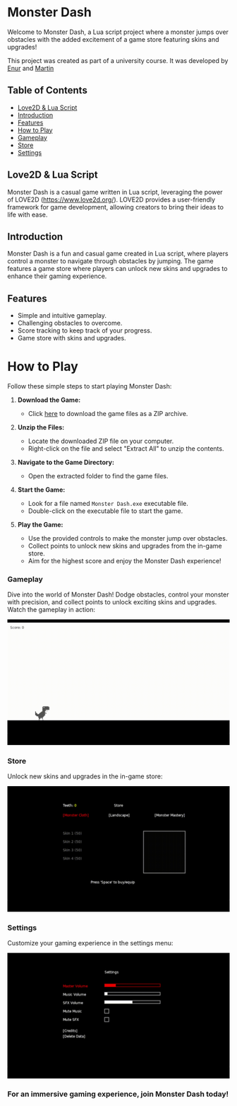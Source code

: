 # Monster Dash

Welcome to Monster Dash, a Lua script project where a monster jumps over obstacles with the added excitement of a game store featuring skins and upgrades!

This project was created as part of a university course. It was developed by [Enur](https://github.com/EnurDev) and [Martin](https://github.com/MStoyadinov)

## Table of Contents

- [Love2D & Lua Script](#love2d-lua-script)
- [Introduction](#introduction)
- [Features](#features)
- [How to Play](#how-to-play)
- [Gameplay](#gameplay)
- [Store](#store)
- [Settings](#settings)

## Love2D & Lua Script

Monster Dash is a casual game written in Lua script, leveraging the power of LOVE2D (https://www.love2d.org/). LOVE2D provides a user-friendly framework for game development, allowing creators to bring their ideas to life with ease.

## Introduction

Monster Dash is a fun and casual game created in Lua script, where players control a monster to navigate through obstacles by jumping. The game features a game store where players can unlock new skins and upgrades to enhance their gaming experience.

## Features

- Simple and intuitive gameplay.
- Challenging obstacles to overcome.
- Score tracking to keep track of your progress.
- Game store with skins and upgrades.

# How to Play

Follow these simple steps to start playing Monster Dash:

1. **Download the Game:**
   - Click [here](https://github.com/EnurDev/Monster_Dash_Project/releases/download/Launch-1.0.0/MonsterDash.zip) to download the game files as a ZIP archive.

2. **Unzip the Files:**
   - Locate the downloaded ZIP file on your computer.
   - Right-click on the file and select "Extract All" to unzip the contents.

3. **Navigate to the Game Directory:**
   - Open the extracted folder to find the game files.

4. **Start the Game:**
   - Look for a file named `Monster Dash.exe` executable file.
   - Double-click on the executable file to start the game.

5. **Play the Game:**
   - Use the provided controls to make the monster jump over obstacles.
   - Collect points to unlock new skins and upgrades from the in-game store.
   - Aim for the highest score and enjoy the Monster Dash experience!


### Gameplay

Dive into the world of Monster Dash! Dodge obstacles, control your monster with precision, and collect points to unlock exciting skins and upgrades. Watch the gameplay in action:

![Gameplay](gifs/gameplay.gif)

### Store

Unlock new skins and upgrades in the in-game store:

![Store](gifs/store.gif)

### Settings

Customize your gaming experience in the settings menu:

![Settings](gifs/settings.gif)



### For an immersive gaming experience, join Monster Dash today!

